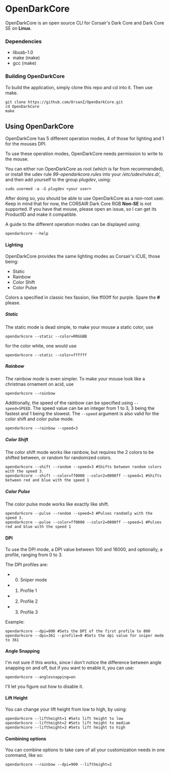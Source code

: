# OpenDarkCore

OpenDarkCore is an open source CLI for Corsair's Dark Core and Dark Core SE on **Linux**.

### Dependencies

- libusb-1.0
- make (make)
- gcc (make)

### Building OpenDarkCore

To build the application, simply clone this repo and cd into it. Then use make.

```
git clone https://github.com/OrsanZ/OpenDarkCore.git
cd OpenDarkCore
make
```

## Using OpenDarkCore

OpenDarkCore has 5 different operation modes, 4 of those for lighting and 1 for the mouses DPI.

To use these operation modes, OpenDarkCore needs permission to write to the mouse.

You can either run OpenDarkCore as root (which is far from recommended), or install the udev rule _99-opendarkcore.rules_ into your _/etc/udev/rules.d/_, and then add yourself to the group _plugdev_, using:

```
sudo usermod -a -G plugdev <your user>
```

After doing so, you should be able to use OpenDarkCore as a non-root user. Keep in mind that for now, the CORSAIR Dark Core RGB **Non-SE** is not supported. If you have that mouse, please open an issue, so I can get its ProductID and make it compatible.

A guide to the different operation modes can be displayed using:

```
opendarkcore --help
```

#### Lighting

OpenDarkCore provides the same lighting modes as Corsair's iCUE, those being:

- Static
- Rainbow
- Color Shift
- Color Pulse

Colors a specified in classic hex fassion, like ff00ff for purple. Spare the **#** please.

##### Static

The static mode is dead simple, to make your mouse a static color, use

```
opendarkcore --static --color=RRGGBB
```

for the color white, one would use

```
opendarkcore --static --color=ffffff
```

##### Rainbow

The rainbow mode is even simpler. To make your mouse look like a christmas ornament on acid, use

```
opendarkcore --rainbow
```

Additionally, the speed of the rainbow can be specified using `--speed=SPEED`. The speed value can be an integer from 1 to 3,
3 being the fastest and 1 being the slowest. The `--speed` argument is also valid for the color shift and color pulse mode.

```
opendarkcore --rainbow --speed=3
```

##### Color Shift

The color shift mode works like rainbow, but requires the 2 colors to be shifted between, or random for randomized colors.

```
opendarkcore --shift --random --speed=3 #Shifts between random colors with the speed 3.
opendarkcore --shift --color=ff0000 --color2=0000ff --speed=1 #Shifts between red and blue with the speed 1
```

##### Color Pulse

The color pulse mode works like exactly like shift.

```
opendarkcore --pulse --random --speed=3 #Pulses randomly with the speed 3.
opendarkcore --pulse --color=ff0000 --color2=0000ff --speed=1 #Pulses red and blue with the speed 1
```

#### DPI

To use the DPI mode, a DPI value between 100 and 16000, and optionally, a profile, ranging from 0 to 3.

The DPI profiles are:

- 0. Sniper mode
- 1. Profile 1
- 2. Profile 2
- 3. Profile 3

Example:

```
opendarkcore --dpi=800 #Sets the DPI of the first profile to 800
opendarkcore --dpi=361 --profile=0 #Sets the dpi value for sniper mode to 361
```

#### Angle Snapping

I'm not sure if this works, since I don't notice the difference between angle snapping on and off,
but if you want to enable it, you can use:

```
opendarkcore --anglesnapping=on
```

I'll let you figure out how to disable it.

#### Lift Height

You can change your lift height from low to high, by using:

```
opendarkcore --liftheight=1 #Sets lift height to low
opendarkcore --liftheight=2 #Sets lift height to medium
opendarkcore --liftheight=3 #Sets lift height to high
```

#### Combining options

You can combine options to take care of all your customization needs in one command, like so:

```
opendarkcore --rainbow --dpi=900 --liftheight=2
```
